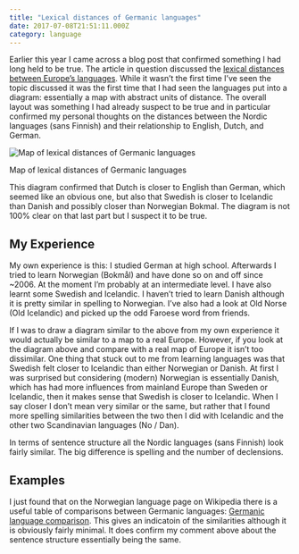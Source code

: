 ```yaml
---
title: "Lexical distances of Germanic languages"
date: 2017-07-08T21:51:11.000Z
category: language
---
```


Earlier this year I came across a blog post that confirmed something I had long held to be true. The article in question discussed the [lexical distances between Europe’s languages](http://bigthink.com/strange-maps/a-map-of-lexical-distances-between-europes-languages). While it wasn’t the first time I’ve seen the topic discussed it was the first time that I had seen the languages put into a diagram: essentially a map with abstract units of distance. The overall layout was something I had already suspect to be true and in particular confirmed my personal thoughts on the distances between the Nordic languages (sans Finnish) and their relationship to English, Dutch, and German.

![Map of lexical distances of Germanic languages](http://assets3.bigthink.com/system/tinymce_assets/4818/original/GERM.jpg?1488906634)

Map of lexical distances of Germanic languages

This diagram confirmed that Dutch is closer to English than German, which seemed like an obvious one, but also that Swedish is closer to Icelandic than Danish and possibly closer than Norwegian Bokmal. The diagram is not 100% clear on that last part but I suspect it to be true.

My Experience
-------------

My own experience is this: I studied German at high school. Afterwards I tried to learn Norwegian (Bokmål) and have done so on and off since ~2006. At the moment I’m probably at an intermediate level. I have also learnt some Swedish and Icelandic. I haven’t tried to learn Danish although it is pretty similar in spelling to Norwegian. I’ve also had a look at Old Norse (Old Icelandic) and picked up the odd Faroese word from friends.

If I was to draw a diagram similar to the above from my own experience it would actually be similar to a map to a real Europe. However, if you look at the diagram above and compare with a real map of Europe it isn’t too dissimilar. One thing that stuck out to me from learning languages was that Swedish felt closer to Icelandic than either Norwegian or Danish. At first I was surprised but considering (modern) Norwegian is essentially Danish, which has had more influences from mainland Europe than Sweden or Icelandic, then it makes sense that Swedish is closer to Icelandic. When I say closer I don’t mean very similar or the same, but rather that I found more spelling similarities between the two then I did with Icelandic and the other two Scandinavian languages (No / Dan).

In terms of sentence structure all the Nordic languages (sans Finnish) look fairly similar. The big difference is spelling and the number of declensions.

Examples
--------

I just found that on the Norwegian language page on Wikipedia there is a useful table of comparisons between Germanic languages: [Germanic language comparison](https://en.wikipedia.org/wiki/Norwegian_language#Examples). This gives an indicatoin of the similarities although it is obviously fairly minimal. It does confirm my comment above about the sentence structure essentially being the same.